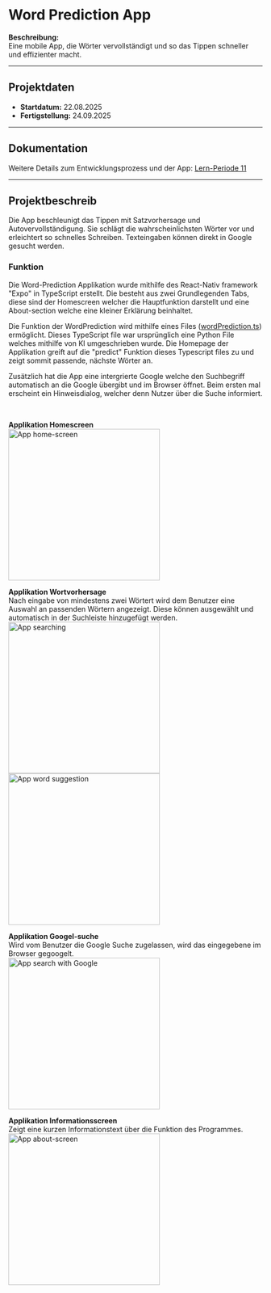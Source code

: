 # Word Prediction App

**Beschreibung:**  
Eine mobile App, die Wörter  vervollständigt und so das Tippen schneller und effizienter macht. 

---

## Projektdaten

- **Startdatum:** 22.08.2025  
- **Fertigstellung:** 24.09.2025

---

## Dokumentation
Weitere Details zum Entwicklungsprozess und der App: [Lern-Periode 11](https://github.com/Fynn8962/Lern-Periode-11)

---

## Projektbeschreib

Die App beschleunigt das Tippen mit Satzvorhersage und Autovervollständigung. Sie schlägt die wahrscheinlichsten Wörter vor und erleichtert so schnelles Schreiben. Texteingaben können direkt in Google gesucht werden.

### Funktion           
Die Word-Prediction Applikation wurde mithilfe des React-Nativ framework "Expo" in TypeScript erstellt. Die besteht aus zwei Grundlegenden Tabs, diese sind der Homescreen welcher die Hauptfunktion darstellt und eine About-section welche eine kleiner Erklärung beinhaltet. 

Die Funktion der WordPrediction wird mithilfe eines Files ([wordPrediction.ts](https://github.com/Fynn8962/word_prediction_app/tree/main/utils)) ermöglicht. Dieses TypeScript file war ursprünglich eine Python File welches mithilfe von KI umgeschrieben wurde. Die Homepage der Applikation greift auf die "predict" Funktion dieses Typescript files zu und zeigt sommit passende, nächste Wörter an. 

Zusätzlich hat die App eine intergrierte Google welche den Suchbegriff automatisch an die Google übergibt und im Browser öffnet. Beim ersten mal erscheint ein Hinweisdialog, welcher denn Nutzer über die Suche informiert.

 &nbsp;

**Applikation Homescreen**                                       
<img src="https://github.com/Fynn8962/Lern-Periode-11/blob/main/images/word_prediction_home.jpg" alt="App home-screen" width="300" >                     

**Applikation Wortvorhersage**                                
Nach eingabe von mindestens zwei Wörtert wird dem Benutzer eine Auswahl an passenden Wörtern angezeigt. Diese können ausgewählt und automatisch in der Suchleiste hinzugefügt werden.                          
<img src="https://github.com/Fynn8962/Lern-Periode-11/blob/main/images/word_prediction_search.jpg" alt="App searching" width="300" >
<img src="https://github.com/Fynn8962/Lern-Periode-11/blob/main/images/word_prediction_suggestion.jpg" alt="App word suggestion" width="300" >

**Applikation Googel-suche**               
Wird vom Benutzer die Google Suche zugelassen, wird das eingegebene im Browser gegoogelt.                        
<img src="https://github.com/Fynn8962/Lern-Periode-11/blob/main/images/word_prediction_search_google.jpg" alt="App search with Google" width="300" >


**Applikation Informationsscreen**                     
Zeigt eine kurzen Informationstext über die Funktion des Programmes.           
<img src="https://github.com/Fynn8962/Lern-Periode-11/blob/main/images/word_prediction_about.jpg" alt="App about-screen" width="300" >

